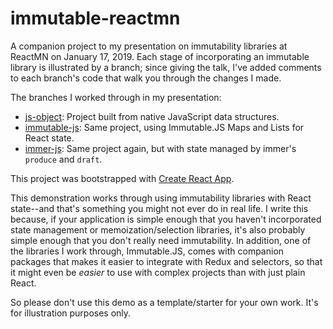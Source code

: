 # immutable-reactmn

A companion project to my presentation on immutability libraries at ReactMN on January 17, 2019. Each stage of incorporating an immutable library is illustrated by a branch; since giving the talk, I've added comments to each branch's code that walk you through the changes I made.

The branches I worked through in my presentation:

- [js-object](https://github.com/tataton/immutable-reactmn/tree/js-object): Project built from native JavaScript data structures.
- [immutable-js](https://github.com/tataton/immutable-reactmn/tree/immutable-js): Same project, using Immutable.JS Maps and Lists for React state.
- [immer-js](https://github.com/tataton/immutable-reactmn/tree/immer-js): Same project again, but with state managed by immer's `produce` and `draft`.

This project was bootstrapped with [Create React App](https://github.com/facebook/create-react-app).

This demonstration works through using immutability libraries with React state--and that's something you might not ever do in real life. I write this because, if your application is simple enough that you haven't incorporated state management or memoization/selection libraries, it's also probably simple enough that you don't really need immutability. In addition, one of the libraries I work through, Immutable.JS, comes with companion packages that makes it easier to integrate with Redux and selectors, so that it might even be _easier_ to use with complex projects than with just plain React.

So please don't use this demo as a template/starter for your own work. It's for illustration purposes only.
